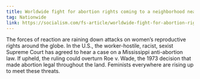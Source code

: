 ```yaml
---
title: Worldwide fight for abortion rights coming to a neighborhood near you
tag: Nationwide
link: https://socialism.com/fs-article/worldwide-fight-for-abortion-rights-coming-to-a-neighborhood-near-you/
---
```


The forces of reaction are raining down attacks on women’s reproductive rights around the globe. In the U.S., the worker-hostile, racist, sexist Supreme Court has agreed to hear a case on a Mississippi anti-abortion law. If upheld, the ruling could overturn Roe v. Wade, the 1973 decision that made abortion legal throughout the land. Feminists everywhere are rising up to meet these threats.
